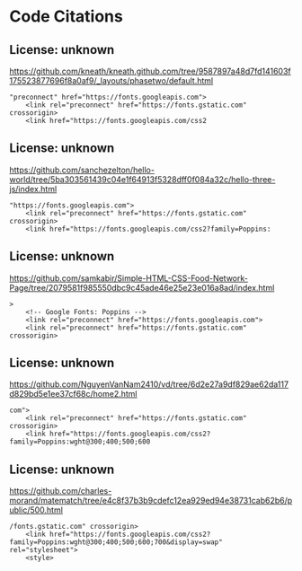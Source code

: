 # Code Citations

## License: unknown
https://github.com/kneath/kneath.github.com/tree/9587897a48d7fd141603f175523877696f8a0af9/_layouts/phasetwo/default.html

```
"preconnect" href="https://fonts.googleapis.com">
    <link rel="preconnect" href="https://fonts.gstatic.com" crossorigin>
    <link href="https://fonts.googleapis.com/css2
```


## License: unknown
https://github.com/sanchezelton/hello-world/tree/5ba303561439c04e1f64913f5328dff0f084a32c/hello-three-js/index.html

```
"https://fonts.googleapis.com">
    <link rel="preconnect" href="https://fonts.gstatic.com" crossorigin>
    <link href="https://fonts.googleapis.com/css2?family=Poppins:
```


## License: unknown
https://github.com/samkabir/Simple-HTML-CSS-Food-Network-Page/tree/2079581f985550dbc9c45ade46e25e23e016a8ad/index.html

```
>
    <!-- Google Fonts: Poppins -->
    <link rel="preconnect" href="https://fonts.googleapis.com">
    <link rel="preconnect" href="https://fonts.gstatic.com" crossorigin>
```


## License: unknown
https://github.com/NguyenVanNam2410/vd/tree/6d2e27a9df829ae62da117d829bd5e1ee37cf68c/home2.html

```
com">
    <link rel="preconnect" href="https://fonts.gstatic.com" crossorigin>
    <link href="https://fonts.googleapis.com/css2?family=Poppins:wght@300;400;500;600
```


## License: unknown
https://github.com/charles-morand/matematch/tree/e4c8f37b3b9cdefc12ea929ed94e38731cab62b6/public/500.html

```
/fonts.gstatic.com" crossorigin>
    <link href="https://fonts.googleapis.com/css2?family=Poppins:wght@300;400;500;600;700&display=swap" rel="stylesheet">
    <style>
```

